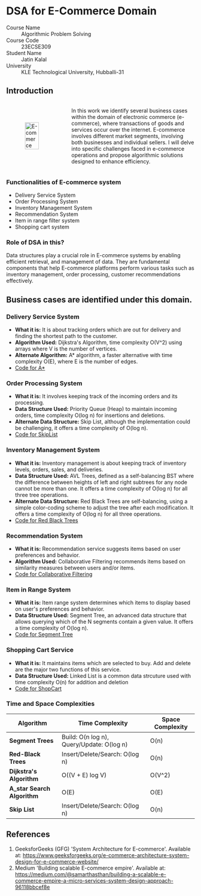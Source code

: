 # DSA for E-Commerce Domain

<dl>
<dt>Course Name</dt>
<dd>Algorithmic Problem Solving</dd>
<dt>Course Code</dt>
<dd>23ECSE309</dd>
<dt>Student Name</dt>
<dd>Jatin Kalal</dd>
<dt>University</dt>
<dd>KLE Technological University, Hubballi-31</dd>
</dl>

## Introduction

<div style="display: flex; align-items: center;">
  <img src="https://aeldraconsultancy.in/site/views//assets/images/eCommerce.jpg" alt="E-commerce " style="width: 50%; height: auto; margin-right: 50px; margin-left:50px;"/>
  <p>In this work we identify several business cases within the domain of electronic commerce (e-commerce), where transactions of goods and services occur over the internet. E-commerce involves different market segments, involving both businesses and individual sellers. I will delve into specific challenges faced in e-commerce operations and propose algorithmic solutions designed to enhance efficiency.</p>
</div>

### Functionalities of E-commerce system

- Delivery Service System
- Order Processing System
- Inventory Management System
- Recommendation System
- Item in range filter system
- Shopping cart system


### Role of DSA in this?
Data structures play a crucial role in E-commerce systems by enabling efficient retrieval, and management of data. They are fundamental components that help E-commerce platforms perform various tasks such as inventory management, order processing, customer recommendations effectively. 

## Business cases are identified under this domain.
### Delivery Service System
- **What it is:** It is about tracking orders which are out for delivery and finding the shortest path to the customer.
- **Algorithm Used:** Dijkstra's Algorithm, time complexity O(V^2) using arrays where V is the number of vertices.
- **Alternate Algorithm:** A* algorithm, a faster alternative with time complexity O(E), where E is the number of edges.
- [Code for A*](https://github.com/Jatinkalal/Jatin-Kalal.github.io/blob/main/codes/A*.cpp)

### Order Processing System
- **What it is:** It involves keeping track of the incoming orders and its processing.
- **Data Structure Used:** Priority Queue (Heap) to maintain incoming orders, time complexity O(log n) for insertions and deletions.
- **Alternate Data Structure:** Skip List, although the implementation could be challenging, it offers a time complexity of O(log n).
- [Code for SkipList](https://github.com/Jatinkalal/Jatin-Kalal.github.io/blob/main/codes/SkipList.cpp)
  

### Inventory Management System
- **What it is:** Inventory management is about keeping track of inventory levels, orders, sales, and deliveries.
- **Data Structure Used:** AVL Trees, defined as a self-balancing BST where the difference between heights of left and right subtrees for any node cannot be more than one. It offers a time complexity of O(log n) for all three tree operations.
- **Alternate Data Structure:** Red Black Trees are self-balancing, using a simple color-coding scheme to adjust the tree after each modification. It offers a time complexity of O(log n) for all three operations.
- [Code for Red Black Trees](https://github.com/Jatinkalal/Jatin-Kalal.github.io/blob/main/codes/RedBlackTree.cpp)


### Recommendation System
- **What it is:** Recommendation service suggests items based on user preferences and behavior.
- **Algorithm Used:** Collaborative Filtering recommends items based on similarity measures between users and/or items.
- [Code for Collaborative Filtering](https://github.com/Jatinkalal/Jatin-Kalal.github.io/blob/main/codes/recommendation.cpp)

### Item in Range System
- **What it is:** Item range system determines which items to display based on user's preferences and behavior.
- **Data Structure Used:** Segment Tree, an advanced data structure that allows querying which of the N segments contain a given value. It offers a time complexity of O(log n).
- [Code for Segment Tree](https://github.com/Jatinkalal/Jatin-Kalal.github.io/blob/main/codes/segmenTree.cpp)

### Shopping Cart Service
- **What it is:** It maintains items which are selected to buy. Add and delete are the major two functions of this service.
- **Data Structure Used:** Linked List is a common data strcuture used with time complexity O(n) for addition and deletion
- [Code for ShopCart](https://github.com/Jatinkalal/Jatin-Kalal.github.io/blob/main/codes/ShopCart.cpp)

### Time and Space Complexities

| **Algorithm**                         | **Time Complexity**                            | **Space Complexity**                          |
|---------------------------------------|------------------------------------------------|-----------------------------------------------|
| **Segment Trees**                     | Build: O(n log n), Query/Update: O(log n)      | O(n)                                          |
| **Red-Black Trees**                   | Insert/Delete/Search: O(log n)                 | O(n)                                          |
| **Dijkstra's Algorithm**              | O((V + E) log V)                               | O(V^2)                                        |
| **A_star Search Algorithm**           | O(E)                                           | O(E)                                          |
| **Skip List**                         | Insert/Delete/Search: O(log n)                 | O(n)                                          |

## References
1. GeeksforGeeks (GFG) 'System Architecture for E-commerce'. Available at: https://www.geeksforgeeks.org/e-commerce-architecture-system-design-for-e-commerce-website/
2. Medium 'Building scalable E-commerce empire'. Available at: https://medium.com/@samarthasthan/building-a-scalable-e-commerce-empire-a-micro-services-system-design-approach-96118bbcef8e







